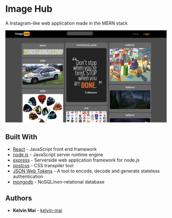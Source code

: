# Image Hub

A Instagram-like web application made in the MERN stack

![Screenshot](/media/screenshot.png)

<!-- ### Features -->

<!-- ### Installing -->

<!-- ## Deployment -->

## Built With

* [React](https://reactjs.org/) - JavaScript front end framework
* [node.js](https://nodejs.org/en/) - JavaScript server runtime engine
* [express](https://expressjs.com/) - Serverside web application framework for node.js
* [postcss](http://postcss.org/) - CSS transpiler tool
* [JSON Web Tokens](https://jwt.io/) - A tool to encode, decode and generate stateless authentication
* [mongodb](https://www.mongodb.com/) - NoSQL/non-relational database

## Authors

* **Kelvin Mai** - [kelvin-mai](https://github.com/kelvin-mai/)
